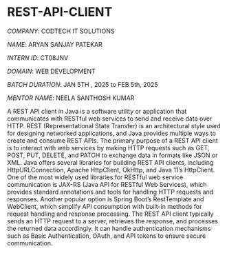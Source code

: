 # REST-API-CLIENT

*COMPANY*: CODTECH IT SOLUTIONS

*NAME*: ARYAN SANJAY PATEKAR

*INTERN ID*: CT08JNV

*DOMAIN*: WEB DEVELOPMENT

*BATCH DURATION*: JAN 5TH , 2025 to FEB 5th, 2025

*MENTOR NAME*: NEELA SANTHOSH KUMAR

A REST API client in Java is a software utility or application that communicates with RESTful web services to send and receive data over HTTP. REST (Representational State Transfer) is an architectural style used for designing networked applications, and Java provides multiple ways to create and consume REST APIs. The primary purpose of a REST API client is to interact with web services by making HTTP requests such as GET, POST, PUT, DELETE, and PATCH to exchange data in formats like JSON or XML. Java offers several libraries for building REST API clients, including HttpURLConnection, Apache HttpClient, OkHttp, and Java 11’s HttpClient. One of the most widely used libraries for RESTful web service communication is JAX-RS (Java API for RESTful Web Services), which provides standard annotations and tools for handling HTTP requests and responses. Another popular option is Spring Boot’s RestTemplate and WebClient, which simplify API consumption with built-in methods for request handling and response processing. The REST API client typically sends an HTTP request to a server, retrieves the response, and processes the returned data accordingly. It can handle authentication mechanisms such as Basic Authentication, OAuth, and API tokens to ensure secure communication.
